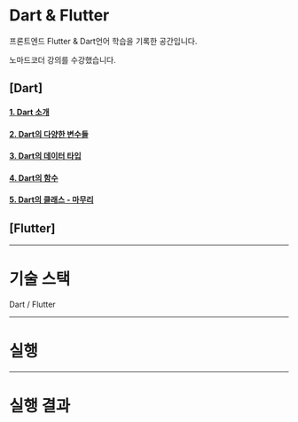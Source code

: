 # Dart & Flutter

프론트엔드 Flutter & Dart언어 학습을 기록한 공간입니다.

노마드코더 강의를 수강했습니다.

## [Dart]

#### [1. Dart 소개](https://devlog111.tistory.com/5) 

#### [2. Dart의 다양한 변수들](https://devlog111.tistory.com/6)

#### [3. Dart의 데이터 타입](https://devlog111.tistory.com/7)

#### [4. Dart의 함수](https://devlog111.tistory.com/8)

#### [5. Dart의 클래스 - 마무리](https://devlog111.tistory.com/9)

## [Flutter]



***

# 기술 스택
Dart / Flutter







***

# 실행






***

# 실행 결과

